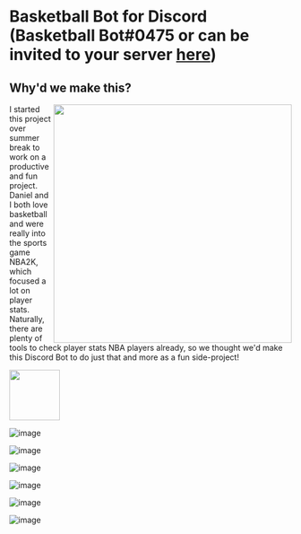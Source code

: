 # Basketball Bot for Discord (Basketball Bot#0475 or can be invited to your server [here](https://discord.com/oauth2/authorize?client_id=862346185829122090&scope=bot&permissions=19520))

<h2>Why'd we make this?</h2>
<p><img align="right" height="425" src="https://user-images.githubusercontent.com/53918934/132140577-431d5687-18a5-452c-8310-a09e605b9f3c.png"/><font size="">I started this project over summer break to work on a productive and fun project. Daniel and I both love basketball and were really into the sports game NBA2K, which focused a lot on player stats. Naturally, there are plenty of tools to check player stats NBA players already, so we thought we'd make this Discord Bot to do just that and more as a fun side-project!</font>
</p>
<img height="90" src="https://user-images.githubusercontent.com/53918934/132139837-4a4e00f2-c162-4932-9f57-c52ff64c538b.png"/>

![image](https://user-images.githubusercontent.com/53918934/182296580-6a534dac-0afa-4d64-b489-f5b606ee7712.png)

![image](https://user-images.githubusercontent.com/53918934/182296833-1f2fb02f-a500-46fe-b302-b187b71c1fe1.png)

![image](https://user-images.githubusercontent.com/53918934/182296525-bfe8ef4b-78b2-4fd9-9b5e-690c1ec4c5b7.png)

![image](https://user-images.githubusercontent.com/53918934/182296761-f172bc81-5c24-4a55-b6ed-b5b928a56af7.png)

![image](https://user-images.githubusercontent.com/53918934/182296614-d9f87569-0c53-406b-92e4-26af8b8a4f3c.png)

![image](https://user-images.githubusercontent.com/53918934/182296705-8f16082c-ba59-4447-ab01-f7c2e83f40d3.png)
